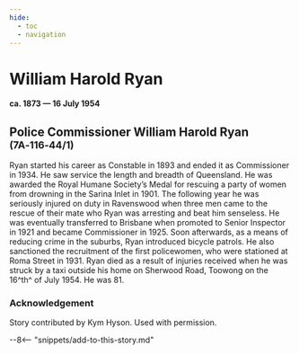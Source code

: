 ```yaml
---
hide:
  - toc
  - navigation 
---
```


# William Harold Ryan

**ca. 1873 — 16 July 1954**

## Police Commissioner William Harold Ryan  <small>(7A‑116‑44/1)</small>

Ryan started his career as Constable in 1893 and ended it as Commissioner in 1934. He saw service the length and breadth of Queensland. He was awarded the Royal Humane Society’s Medal for rescuing a party of women from drowning in the Sarina Inlet in 1901. The following year he was seriously injured on duty in Ravenswood when three men came to the rescue of their mate who Ryan was arresting and beat him senseless. He was eventually transferred to Brisbane when promoted to Senior Inspector in 1921 and became Commissioner in 1925. Soon afterwards, as a means of reducing crime in the suburbs, Ryan introduced bicycle patrols. He also sanctioned the recruitment of the first policewomen, who were stationed at Roma Street in 1931. Ryan died as a result of injuries received when he was struck by a taxi outside his home on Sherwood Road, Toowong on the 16^th^ of July 1954. He was 81.
 
### Acknowledgement

Story contributed by Kym Hyson. Used with permission.

--8<-- "snippets/add-to-this-story.md"